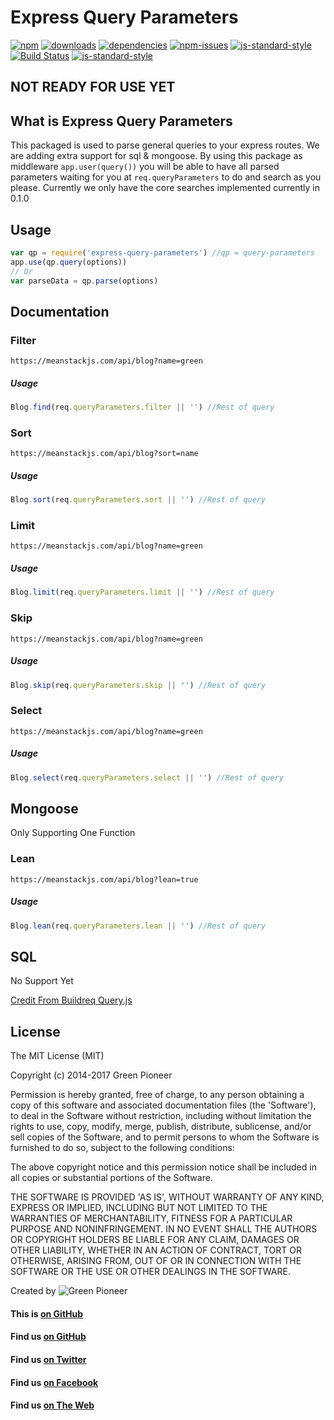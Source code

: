 # Express Query Parameters

[![npm][npm-image]][npm-url]
[![downloads][downloads-image]][downloads-url]
[![dependencies](https://david-dm.org/greenpioneersolutions/express-query-parameters.svg)](https://david-dm.org/greenpioneersolutions/express-query-parameters)
[![npm-issues](https://img.shields.io/github/issues/greenpioneersolutions/express-query-parameters.svg)](https://github.com/greenpioneersolutions/express-query-parameters/issues)
[![js-standard-style](https://img.shields.io/badge/code%20style-standard-brightgreen.svg)](http://standardjs.com/)
[![Build Status](https://travis-ci.org/greenpioneersolutions/express-query-parameters.svg?branch=master)](https://travis-ci.org/greenpioneersolutions/express-query-parameters)
[![js-standard-style](https://nodei.co/npm/express-query-parameters.png?downloads=true&downloadRank=true&stars=true)](https://nodei.co/npm/express-query-parameters.png?downloads=true&downloadRank=true&stars=true)

[npm-image]: https://img.shields.io/npm/v/express-query-parameters.svg?style=flat
[npm-url]: https://npmjs.org/package/express-query-parameters
[downloads-image]: https://img.shields.io/npm/dt/express-query-parameters.svg?style=flat
[downloads-url]: https://npmjs.org/package/express-query-parameters

## NOT READY FOR USE YET

## What is Express Query Parameters
This packaged is used to parse general queries to your express routes. We are adding extra support for sql & mongoose. By using this package as middleware `app.user(query())` you will be able to have all parsed parameters waiting for you at `req.queryParameters` to do and search as you please. Currently we only have the core searches implemented currently in 0.1.0


## Usage
``` js
var qp = require('express-query-parameters') //qp = query-parameters
app.use(qp.query(options))
// Or
var parseData = qp.parse(options)
```

## Documentation

### Filter
```
https://meanstackjs.com/api/blog?name=green
```
##### Usage
``` js
Blog.find(req.queryParameters.filter || '') //Rest of query
```

### Sort
```
https://meanstackjs.com/api/blog?sort=name
```
##### Usage
``` js
Blog.sort(req.queryParameters.sort || '') //Rest of query
```

### Limit
```
https://meanstackjs.com/api/blog?name=green
```
##### Usage
``` js
Blog.limit(req.queryParameters.limit || '') //Rest of query
```

### Skip
```
https://meanstackjs.com/api/blog?name=green
```
##### Usage
``` js
Blog.skip(req.queryParameters.skip || '') //Rest of query
```

### Select
```
https://meanstackjs.com/api/blog?name=green
```
##### Usage
``` js
Blog.select(req.queryParameters.select || '') //Rest of query
```

## Mongoose

Only Supporting One Function

### Lean
```
https://meanstackjs.com/api/blog?lean=true
```
##### Usage
``` js
Blog.lean(req.queryParameters.lean || '') //Rest of query
```

## SQL

No Support Yet

[Credit From Buildreq Query.js](https://www.npmjs.com/package/buildreq)


## License

The MIT License (MIT)

Copyright (c) 2014-2017 Green Pioneer

Permission is hereby granted, free of charge, to any person obtaining
a copy of this software and associated documentation files (the
'Software'), to deal in the Software without restriction, including
without limitation the rights to use, copy, modify, merge, publish,
distribute, sublicense, and/or sell copies of the Software, and to
permit persons to whom the Software is furnished to do so, subject to
the following conditions:

The above copyright notice and this permission notice shall be
included in all copies or substantial portions of the Software.

THE SOFTWARE IS PROVIDED 'AS IS', WITHOUT WARRANTY OF ANY KIND,
EXPRESS OR IMPLIED, INCLUDING BUT NOT LIMITED TO THE WARRANTIES OF
MERCHANTABILITY, FITNESS FOR A PARTICULAR PURPOSE AND NONINFRINGEMENT.
IN NO EVENT SHALL THE AUTHORS OR COPYRIGHT HOLDERS BE LIABLE FOR ANY
CLAIM, DAMAGES OR OTHER LIABILITY, WHETHER IN AN ACTION OF CONTRACT,
TORT OR OTHERWISE, ARISING FROM, OUT OF OR IN CONNECTION WITH THE
SOFTWARE OR THE USE OR OTHER DEALINGS IN THE SOFTWARE.

Created by ![Green Pioneer](http://greenpioneersolutions.com/img/icons/apple-icon-180x180.png)

#### This is [on GitHub](https://github.com/greenpioneersolutions/express-query-parameters)
#### Find us [on GitHub](https://github.com/greenpioneersolutions)
#### Find us [on Twitter](https://twitter.com/greenpioneerdev)
#### Find us [on Facebook](https://www.facebook.com/Green-Pioneer-Solutions-1023752974341910)
#### Find us [on The Web](http://greenpioneersolutions.com/)




